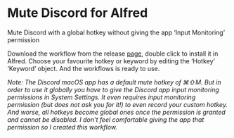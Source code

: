 # Mute Discord for Alfred

Mute Discord with a global hotkey without giving the app ‘Input Monitoring’ permission

Download the workflow from the release [page](https://github.com/Sponge-bink/alfred-mute-discord/releases/), double click to install it in Alfred. Choose your favourite hotkey or keyword by editing the ‘Hotkey’ ‘Keyword’ object. And the workflows is ready to use.

*Note: The Discord macOS app has a default mute hotkey of ⌘⇧M. But in order to use it globally you have to give the Discord app input monitoring permissions in System Settings. It even requires input monitoring permission (but does not ask you for it!) to even record your custom hotkey. And worse, all hotkeys become global ones once the permission is granted and cannot be disabled. I don't feel comfortable giving the app that permission so I created this workflow.*